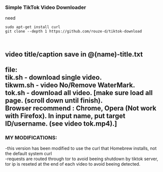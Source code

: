 ###  Simple TikTok Video Downloader 
need
```
sudo apt-get install curl
git clone --depth 1 https://github.com/rouze-d/tiktok-download
```
<br>video title/caption save in @(name)-title.txt<br/>
<br/>
file:<br>
tik.sh - download single video.<br>
tikwm.sh - video No/Remove WaterMark.<br>
tok.sh - download all video. \[make sure load all page. (scroll down until finish).<br>
Browser recommend : Chrome, Opera (Not work with Firefox). In input name, put target ID/username. (see video tok.mp4).\]
-----
### MY MODIFICATIONS:
-this version has been modified to use the curl that Homebrew installs, not the default system curl<br>
-requests are routed through tor to avoid beeing shutdown by tiktok server, tor ip is reseted at the end of each video to avoid beeing detected.
